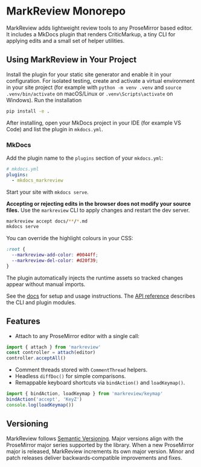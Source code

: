 # MarkReview Monorepo

MarkReview adds lightweight review tools to any ProseMirror based editor. It includes a MkDocs plugin that renders CriticMarkup, a tiny CLI for applying edits and a small set of helper utilities.

## Using MarkReview in Your Project

Install the plugin for your static site generator and enable it in your configuration.
For isolated testing, create and activate a virtual environment in your site project
(for example with `python -m venv .venv` and `source .venv/bin/activate` on
macOS/Linux or `.venv\Scripts\activate` on Windows). Run the installation
```bash
pip install -e .
```
After installing, open your MkDocs project in your IDE (for example VS Code)
and list the plugin in `mkdocs.yml`.

### MkDocs

Add the plugin name to the `plugins` section of your `mkdocs.yml`:

```yaml
# mkdocs.yml
plugins:
  - mkdocs_markreview
```

Start your site with `mkdocs serve`.

**Accepting or rejecting edits in the browser does not modify your source files.**
Use the `markreview` CLI to apply changes and restart the dev server.

```bash
markreview accept docs/**/*.md
mkdocs serve
```

You can override the highlight colours in your CSS:

```css
:root {
  --markreview-add-color: #0044ff;
  --markreview-del-color: #d20f39;
}
```

The plugin automatically injects the runtime assets so tracked changes appear without manual imports.

See the [docs](docs/index.md) for setup and usage instructions.
The [API reference](docs/api/index.md) describes the CLI and plugin modules.

## Features

- Attach to any ProseMirror editor with a single call:

```ts
import { attach } from 'markreview'
const controller = attach(editor)
controller.acceptAll()
```

- Comment threads stored with `CommentThread` helpers.
- Headless `diffDoc()` for simple comparisons.
- Remappable keyboard shortcuts via `bindAction()` and `loadKeymap()`.

```ts
import { bindAction, loadKeymap } from 'markreview/keymap'
bindAction('accept', 'KeyZ')
console.log(loadKeymap())
```

## Versioning

MarkReview follows [Semantic Versioning](https://semver.org/). Major versions
align with the ProseMirror major series supported by the library. When a new
ProseMirror major is released, MarkReview increments its own major version. Minor
and patch releases deliver backwards‑compatible improvements and fixes.

